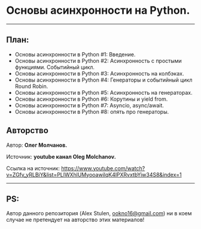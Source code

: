 # Основы асинхронности на Python.

---

## План:

* Основы асинхронности в Python #1: Введение.
* Основы асинхронности в Python #2: Асинхронность с простыми функциями. Событийный цикл. 
* Основы асинхронности в Python #3: Асинхронность на колбэках.
* Основы асинхронности в Python #4: Генераторы и событийный цикл Round Robin.
* Основы асинхронности в Python #5: Асинхронность на генераторах.
* Основы асинхронности в Python #6: Корутины и yield from.
* Основы асинхронности в Python #7: Asyncio, async/await.
* Основы асинхронности в Python #8: опять про генераторы.

## Авторство

Автор: **Олег Молчанов.**

Источник: **youtube канал Oleg Molchanov.**

Ссылка на источник: https://www.youtube.com/watch?v=ZGfv_yRLBiY&list=PLlWXhlUMyooawilqK4lPXRvxtbYiw34S8&index=1

---

## PS:

Автор данного репозитория (Alex Stulen, <ookno16@gmail.com>) ни в коем случае не претендует на авторство этих материалов! 
